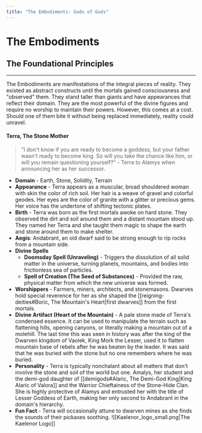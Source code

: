 ```yaml
---
title: "The Embodiments: Gods of Gods"
---
```

# The Embodiments
## The Foundational Principles
---
The Embodiments are manifestations of the integral pieces of reality. They existed as abstract constructs until the mortals gained consciousness and "observed" them. They stand taller than giants and have appearances that reflect their domain. They are the most powerful of the divine figures and require no worship to maintain their powers. However, this comes at a cost. Should one of them bite it without being replaced immediately, reality could unravel.

#### Terra, The Stone Mother

> "I don't know if you are ready to become a goddess, but your father wasn't ready to become king. So will you take the chance like him, or will you remain questioning yourself?" - Terra to Alamys when announcing her as her successor.


- **Domain** - Earth, Stone, Solidity, Terrain
- **Appearance** - Terra appears as a muscular, broad shouldered woman with skin the color of rich soil. Her hair is a weave of gravel and colorful geodes. Her eyes are the color of granite with a glitter or precious gems. Her voice has the undertone of shifting tectonic plates.
- **Birth** - Terra was born as the first mortals awoke on hard stone. They observed the dirt and soil around them and a distant mountain stood up. They named her Terra and she taught them magic to shape the earth and stone around them to make shelter.
- **Aegis**: Andabrant, an old dwarf said to be strong enough to rip rocks from a mountain side.
- **Divine Spells**
	- **Doomsday Spell (Unraveling)** - Triggers the dissolution of all solid matter in the universe, turning planets, mountains, and bodies into frictionless sea of particles.
	- **Spell of Creation (The Seed of Substances)** - Provided the raw, physical matter from which the new universe was formed.
- **Worshippers** - Farmers, miners, architects, and stonemasons. Dwarves hold special reverence for her as she shaped the [[reigning-deities#Boric, The Mountain's Heart|first dwarves]] from the first mortals.
- **Divine Artifact (Heart of the Mountain)** - A pale stone made of Terra's condensed essence. It can be used to manipulate the terrain such as flattening hills, opening canyons, or literally making a mountain out of a molehill. The last time this was seen in history was after the king of the Dwarven kingdom of Vaolek, King Mork the Lesser, used it to flatten mountain base of rebels after he was beaten by the leader. It was said that he was buried with the stone but no one remembers where he was buried.
- **Personality** - Terra is typically nonchalant about all matters that don't involve the stone and soil of the world but one. Amalys, her student and the demi-god daughter of [[demigods#Alaric, The Demi-God King|King Alaric of Valora]] and the Warrior Chieftainess of the Stone-Hide Clan. She is highly protective of Alamys and entrusted her with the title of Lesser Goddess of Earth, making her only second to Andabrant in the domain's hierarchy.
- **Fun Fact** - Terra will occasionally attune to dwarven mines as she finds the sounds of their pickaxes soothing.
![[Kaelenor_logo_small.png|The Kaelenor Logo]]